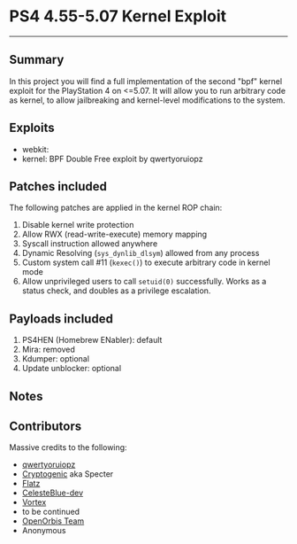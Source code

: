 # PS4 4.55-5.07 Kernel Exploit
---
## Summary
In this project you will find a full implementation of the second "bpf" kernel exploit for the PlayStation 4 on <=5.07.
It will allow you to run arbitrary code as kernel, to allow jailbreaking and kernel-level modifications to the system.

## Exploits
- webkit: 
- kernel: BPF Double Free exploit by qwertyoruiopz

## Patches included
The following patches are applied in the kernel ROP chain:
1) Disable kernel write protection
2) Allow RWX (read-write-execute) memory mapping
3) Syscall instruction allowed anywhere
4) Dynamic Resolving (`sys_dynlib_dlsym`) allowed from any process
4) Custom system call #11 (`kexec()`) to execute arbitrary code in kernel mode
5) Allow unprivileged users to call `setuid(0)` successfully. Works as a status check, and doubles as a privilege escalation.

## Payloads included
1) PS4HEN (Homebrew ENabler): default
2) Mira: removed
3) Kdumper: optional
4) Update unblocker: optional

## Notes


## Contributors
Massive credits to the following:

- [qwertyoruiopz](https://twitter.com/qwertyoruiopz)
- [Cryptogenic](https://twitter.com/SpecterDev) aka Specter
- [Flatz](https://twitter.com/flat_z)
- [CelesteBlue-dev](https://twitter.com/CelesteBlue123)
- [Vortex](https://github.com/xvortex)
- to be continued
- [OpenOrbis Team](https://github.com/OpenOrbis/)
- Anonymous
